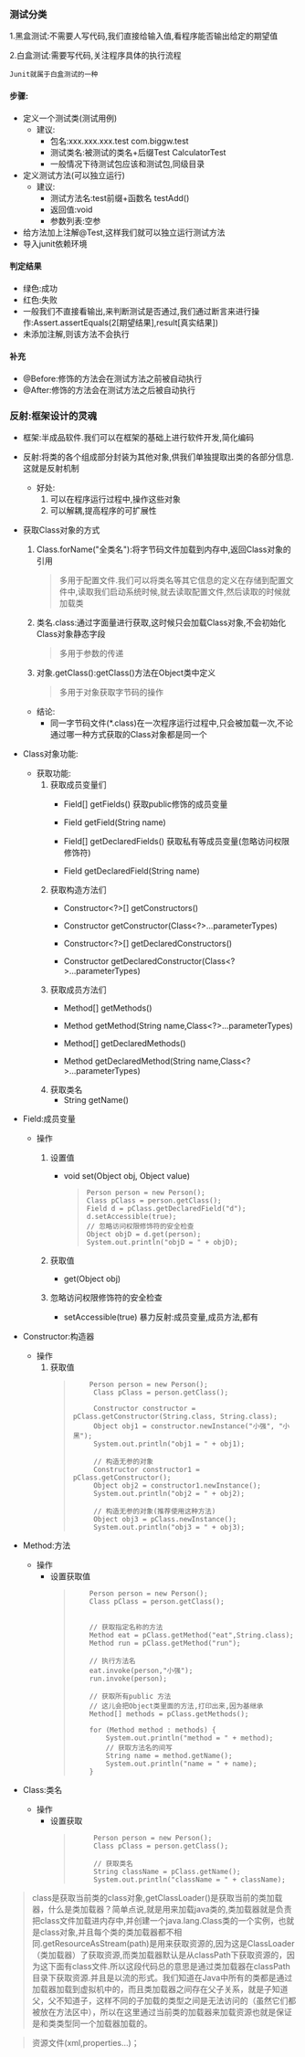 ### 测试分类
1.黑盒测试:不需要人写代码,我们直接给输入值,看程序能否输出给定的期望值

2.白盒测试:需要写代码,关注程序具体的执行流程

    Junit就属于白盒测试的一种
    
    
#### 步骤:
- 定义一个测试类(测试用例)
    - 建议:
        - 包名:xxx.xxx.xxx.test               com.biggw.test
        - 测试类名:被测试的类名+后缀Test        CalculatorTest
        - 一般情况下待测试包应该和测试包,同级目录
- 定义测试方法(可以独立运行)
    - 建议:
        - 测试方法名:test前缀+函数名            testAdd()
        - 返回值:void
        - 参数列表:空参
- 给方法加上注解@Test,这样我们就可以独立运行测试方法
- 导入junit依赖环境    

#### 判定结果
- 绿色:成功
- 红色:失败
- 一般我们不直接看输出,来判断测试是否通过,我们通过断言来进行操作:Assert.assertEquals(2[期望结果],result[真实结果])
- 未添加注解,则该方法不会执行

#### 补充
- @Before:修饰的方法会在测试方法之前被自动执行
- @After:修饰的方法会在测试方法之后被自动执行

### 反射:框架设计的灵魂
- 框架:半成品软件.我们可以在框架的基础上进行软件开发,简化编码
- 反射:将类的各个组成部分封装为其他对象,供我们单独提取出类的各部分信息.这就是反射机制
    - 好处:
        1. 可以在程序运行过程中,操作这些对象
        2. 可以解耦,提高程序的可扩展性
- 获取Class对象的方式
    1. Class.forName("全类名"):将字节码文件加载到内存中,返回Class对象的引用
        > 多用于配置文件.我们可以将类名等其它信息的定义在存储到配置文件中,读取我们启动系统时候,就去读取配置文件,然后读取的时候就加载类
    2. 类名.class:通过字面量进行获取,这时候只会加载Class对象,不会初始化Class对象静态字段
        > 多用于参数的传递                                                
    3. 对象.getClass():getClass()方法在Object类中定义
        > 多用于对象获取字节码的操作 
    - 结论:
        - 同一字节码文件(*.class)在一次程序运行过程中,只会被加载一次,不论通过哪一种方式获取的Class对象都是同一个
        
- Class对象功能:
    - 获取功能:
        1. 获取成员变量们
            - Field[] getFields() 获取public修饰的成员变量
            - Field getField(String name)
            
            - Field[] getDeclaredFields() 获取私有等成员变量(忽略访问权限修饰符)
            - Field getDeclaredField(String name)
        2. 获取构造方法们
            - Constructor<?>[] getConstructors()
            - Constructor<T> getConstructor(Class<?>...parameterTypes)
            
            - Constructor<?>[] getDeclaredConstructors()
            - Constructor<T> getDeclaredConstructor(Class<?>...parameterTypes)
        3. 获取成员方法们
            - Method[] getMethods()
            - Method getMethod(String name,Class<?>...parameterTypes)
            
            - Method[] getDeclaredMethods()
            - Method getDeclaredMethod(String name,Class<?>...parameterTypes)
        4. 获取类名
            - String getName()  
            
- Field:成员变量
    - 操作
        1. 设置值
            - void set(Object obj, Object value)
                >     Person person = new Person();
                >     Class pClass = person.getClass();                                                   
                >     Field d = pClass.getDeclaredField("d");
                >     d.setAccessible(true);
                >     // 忽略访问权限修饰符的安全检查
                >     Object objD = d.get(person);
                >     System.out.println("objD = " + objD);                      
                           
        2. 获取值
            - get(Object obj)
        3. 忽略访问权限修饰符的安全检查
            - setAccessible(true)   暴力反射:成员变量,成员方法,都有
                    
- Constructor:构造器
    - 操作
        1. 获取值
            >         Person person = new Person();
            >          Class pClass = person.getClass();
            >  
            >          Constructor constructor = pClass.getConstructor(String.class, String.class);
            >          Object obj1 = constructor.newInstance("小强", "小黑");
            >          System.out.println("obj1 = " + obj1);
            >  
            >          // 构造无参的对象
            >          Constructor constructor1 = pClass.getConstructor();
            >          Object obj2 = constructor1.newInstance();
            >          System.out.println("obj2 = " + obj2);
            >  
            >          // 构造无参的对象(推荐使用这种方法)
            >          Object obj3 = pClass.newInstance();
            >          System.out.println("obj3 = " + obj3);    

- Method:方法
    - 操作
        - 设置获取值
            >         Person person = new Person();
            >         Class pClass = person.getClass();
            > 
            > 
            >         // 获取指定名称的方法
            >         Method eat = pClass.getMethod("eat",String.class);
            >         Method run = pClass.getMethod("run");
            > 
            >         // 执行方法名
            >         eat.invoke(person,"小强");
            >         run.invoke(person);
            > 
            >         // 获取所有public 方法
            >         // 这儿会把Object类里面的方法,打印出来,因为基继承
            >         Method[] methods = pClass.getMethods();
            > 
            >         for (Method method : methods) {
            >             System.out.println("method = " + method);
            >             // 获取方法名的间写
            >             String name = method.getName();
            >             System.out.println("name = " + name);
            >         }
 
 - Class:类名
    - 操作
        - 设置获取
            >          Person person = new Person();
            >          Class pClass = person.getClass();
            >  
            >          // 获取类名
            >          String className = pClass.getName();
            >          System.out.println("className = " + className);                   
            
> class是获取当前类的class对象,getClassLoader()是获取当前的类加载器，什么是类加载器？简单点说,就是用来加载java类的,类加载器就是负责把class文件加载进内存中,并创建一个java.lang.Class类的一个实例，也就是class对象,并且每个类的类加载器都不相同.getResourceAsStream(path)是用来获取资源的,因为这是ClassLoader（类加载器）了获取资源,而类加载器默认是从classPath下获取资源的，因为这下面有class文件.所以这段代码总的意思是通过类加载器在classPath目录下获取资源.并且是以流的形式。我们知道在Java中所有的类都是通过加载器加载到虚拟机中的，而且类加载器之间存在父子关系，就是子知道父，父不知道子，这样不同的子加载的类型之间是无法访问的（虽然它们都被放在方法区中），所以在这里通过当前类的加载器来加载资源也就是保证是和类类型同一个加载器加载的。

> 资源文件(xml,properties...)；